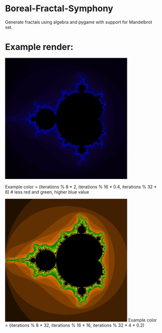 # Boreal-Fractal-Symphony

Generate fractals using algebra and pygame with support for Mandelbrot set.

<h1>Example render:</h1>

<img src="Examples/img/mandel2.png" width="400">

Example color = (iterations % 8 * 2, iterations % 16 * 0.4, iterations % 32 * 8) # less red and green, higher blue value

<img src="Examples/img/mandel1.png" width="400">
Example color = (iterations % 8 * 32, iterations % 16 * 16, iterations % 32 * 4 * 0.2)
